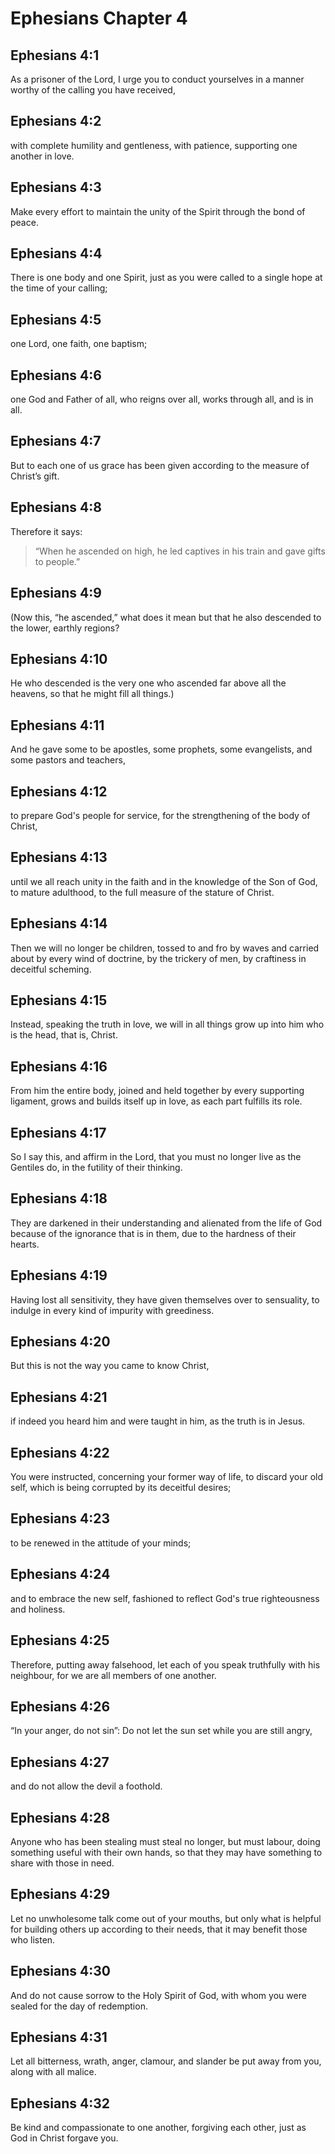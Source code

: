 # Ephesians Chapter 4

## Ephesians 4:1

As a prisoner of the Lord, I urge you to conduct yourselves in a manner worthy of the calling you have received,

## Ephesians 4:2

with complete humility and gentleness, with patience, supporting one another in love.

## Ephesians 4:3

Make every effort to maintain the unity of the Spirit through the bond of peace.

## Ephesians 4:4

There is one body and one Spirit, just as you were called to a single hope at the time of your calling;

## Ephesians 4:5

one Lord, one faith, one baptism;

## Ephesians 4:6

one God and Father of all, who reigns over all, works through all, and is in all.

## Ephesians 4:7

But to each one of us grace has been given according to the measure of Christ’s gift.

## Ephesians 4:8

Therefore it says:

> “When he ascended on high,
> he led captives in his train
> and gave gifts to people.”

## Ephesians 4:9

(Now this, “he ascended,” what does it mean but that he also descended to the lower, earthly regions?

## Ephesians 4:10

He who descended is the very one who ascended far above all the heavens, so that he might fill all things.)

## Ephesians 4:11

And he gave some to be apostles, some prophets, some evangelists, and some pastors and teachers,

## Ephesians 4:12

to prepare God's people for service, for the strengthening of the body of Christ,

## Ephesians 4:13

until we all reach unity in the faith and in the knowledge of the Son of God, to mature adulthood, to the full measure of the stature of Christ.

## Ephesians 4:14

Then we will no longer be children, tossed to and fro by waves and carried about by every wind of doctrine, by the trickery of men, by craftiness in deceitful scheming.

## Ephesians 4:15

Instead, speaking the truth in love, we will in all things grow up into him who is the head, that is, Christ.

## Ephesians 4:16

From him the entire body, joined and held together by every supporting ligament, grows and builds itself up in love, as each part fulfills its role.

## Ephesians 4:17

So I say this, and affirm in the Lord, that you must no longer live as the Gentiles do, in the futility of their thinking.

## Ephesians 4:18

They are darkened in their understanding and alienated from the life of God because of the ignorance that is in them, due to the hardness of their hearts.

## Ephesians 4:19

Having lost all sensitivity, they have given themselves over to sensuality, to indulge in every kind of impurity with greediness.

## Ephesians 4:20

But this is not the way you came to know Christ,

## Ephesians 4:21

if indeed you heard him and were taught in him, as the truth is in Jesus.

## Ephesians 4:22

You were instructed, concerning your former way of life, to discard your old self, which is being corrupted by its deceitful desires;

## Ephesians 4:23

to be renewed in the attitude of your minds;

## Ephesians 4:24

and to embrace the new self, fashioned to reflect God's true righteousness and holiness.

## Ephesians 4:25

Therefore, putting away falsehood, let each of you speak truthfully with his neighbour, for we are all members of one another.

## Ephesians 4:26

“In your anger, do not sin”: Do not let the sun set while you are still angry,

## Ephesians 4:27

and do not allow the devil a foothold.

## Ephesians 4:28

Anyone who has been stealing must steal no longer, but must labour, doing something useful with their own hands, so that they may have something to share with those in need.

## Ephesians 4:29

Let no unwholesome talk come out of your mouths, but only what is helpful for building others up according to their needs, that it may benefit those who listen.

## Ephesians 4:30

And do not cause sorrow to the Holy Spirit of God, with whom you were sealed for the day of redemption.

## Ephesians 4:31

Let all bitterness, wrath, anger, clamour, and slander be put away from you, along with all malice.

## Ephesians 4:32

Be kind and compassionate to one another, forgiving each other, just as God in Christ forgave you.
